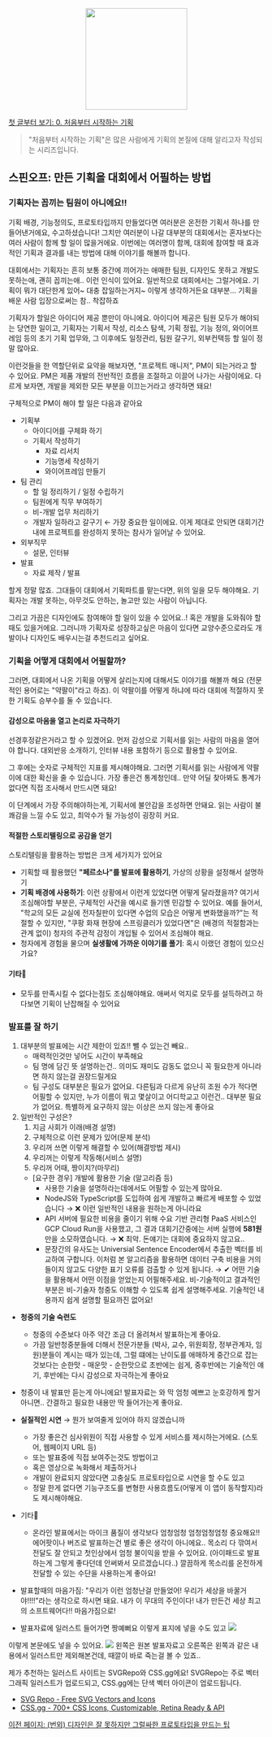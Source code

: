 <p align="center"><img src="https://i.imgur.com/wUFdbUb.png" width="200px"></p>

[첫 글부터 보기: 0. 처음부터 시작하는 기획](./)
> "처음부터 시작하는 기획"은  많은 사람에게 기획의 본질에 대해 알리고자 작성되는 시리즈입니다.

## 스핀오프: 만든 기획을 대회에서 어필하는 방법
### 기획자는 꼽끼는 팀원이 아니에요!!
기획 배경, 기능정의도, 프로토타입까지 만들었다면 여러분은 온전한 기획서 하나를 만들어낸거에요, 수고하셨습니다! 그치만 여러분이 나갈 대부분의 대회에서는 혼자보다는 여러 사람이 함께 할 일이 많을거에요. 이번에는 여러명이 함께, 대회에 참여할 때 효과적인 기획과 결과를 내는 방법에 대해 이야기를 해볼까 합니다.

대회에서는 기획자는 흔히 보통 중간에 끼어가는 애매한 팀원, 디자인도 못하고 개발도 못하는애, 괜히 꼽끼는애.. 이런 인식이 있어요. 일반적으로 대회에서는 그럴거에요. 기획이 뭐가 대단한게 있어~ 대충 잡일하는거지~ 이렇게 생각하거든요 대부분... 기획을 배운 사람 입장으로써는 참.. 착잡하죠

기획자가 할일은 아이디어 제공 뿐만이 아니에요. 아이디어 제공은 팀원 모두가 해야되는 당연한 일이고, 기획자는 기획서 작성, 리소스 탐색, 기획 정립, 기능 정의, 와이어프레임 등의 초기 기획 업무와, 그 이후에도 일정관리, 팀원 갈구기, 외부컨택등 할 일이 정말 많아요.

이런것들을 한 역할단위로 요약을 해보자면, "프로젝트 매니저", PM이 되는거라고 할 수 있어요. PM은 제품 개발의 전반적인 흐름을 조절하고 이끌어 나가는 사람이에요. 다르게 보자면, 개발을 제외한 모든 부분을 이끄는거라고 생각하면 돼요!

구체적으로 PM이 해야 할 일은 다음과 같아요

-   기획부
    -   아이디어를 구체화 하기
    -   기획서 작성하기
        -   자료 리서치
        -   기능명세 작성하기
        -   와이어프레임 만들기
-   팀 관리
    -   할 일 정리하기 / 일정 수립하기
    -   팀원에게 직무 부여하기
    -   비-개발 업무 처리하기
    -   개발자 일하라고 갈구기 ← 가장 중요한 일이에요. 이게 제대로 안되면 대회기간 내에 프로젝트를 완성하지 못하는 참사가 일어날 수 있어요.
-   외부직무
    -   설문, 인터뷰
-   발표
    -   자료 제작 / 발표

할게 정말 많죠. 그대들이 대회에서 기획파트를 맡는다면, 위의 일을 모두 해야해요. 기획자는 개발 못하는, 아무것도 안하는, 놀고만 있는 사람이 아닙니다.

그리고 가끔은 디자인에도 참여해야 할 일이 있을 수 있어요..! 혹은 개발을 도와줘야 할 때도 있을거에요. 그러니까 기획자로 성장하고싶은 마음이 있다면 교양수준으로라도 개발이나 디자인도 배우시는걸 추천드리고 싶어요.

### 기획을 어떻게 대회에서 어필할까?
그러면, 대회에서 나온 기획을 어떻게 살리는지에 대해서도 이야기를 해볼까 해요 (전문적인 용어로는 "약팔이"라고 하죠). 이 약팔이를 어떻게 하냐에 따라 대회에 적절하지 못한 기획도 승부수를 둘 수 있습니다.
#### 감성으로 마음을 열고 논리로 자극하기 
선경후정같은거라고 할 수 있겠어요. 먼저 감성으로 기획서를 읽는 사람의 마음을 열어야 합니다. 대외반응 소개하기, 인터뷰 내용 포함하기 등으로 활용할 수 있어요.

그 후에는 숫자로 구체적인 지표를 제시해야해요. 그러면 기획서를 읽는 사람에게 약팔이에 대한 확신을 줄 수 있습니다. 가장 좋은건 통계청인데.. 만약 어딜 찾아봐도 통계가 없다면 직접 조사해서 만드시면 돼요!

이 단계에서 가장 주의해야하는게, 기획서에 불안감을 조성하면 안돼요. 읽는 사람이 불쾌감을 느낄 수도 있고, 최악수가 될 가능성이 굉장히 커요.
    
#### 적절한 스토리텔링으로 공감을 얻기
스토리텔링을 활용하는 방법은 크게 세가지가 있어요

- 기획할 때 활용했던 **"페르소나"를 발표에 활용하기**, 가상의 상황을 설정해서 설명하기
- **기획 배경에 사용하기**: 이런 상황에서 이런게 있었다면 어떻게 달라졌을까?
 여기서 조심해야할 부분은, 구체적인 사건을 예시로 들기엔 민감할 수 있어요. 예를 들어서, "학교의 모든 교실에 전자칠판이 있다면 수업의 모습은 어떻게 변화했을까?"는 적절할 수 있지만, "쿠팡 화재 현장에 스프링클러가 있었다면"은 (배경의 적절함과는 관계 없이) 청자의 주관적 감정이 개입될 수 있어서 조심해야 해요.
- 청자에게 경험을 물으며 **실생활에 가까운 이야기를 풀기**: 혹시 이랬던 경험이 있으신가요?

#### 기타🎸
- 모두를 만족시킬 수 없다는점도 조심해야해요. 애써서 억지로 모두를 설득하려고 하다보면 기획이 난잡해질 수 있어요

### 발표를 잘 하기
1. 대부분의 발표에는 시간 제한이 있죠!! 뺄 수 있는건 빼요..
    -   매력적인것만 넣어도 시간이 부족해요
    -   팀 명에 담긴 뜻 설명하는건.. 의미도 재미도 감동도 없으니 꼭 필요한게 아니라면 하지 않는걸 권장드릴게요
    -   팀 구성도 대부분은 필요가 없어요. 다른팀과 다르게 유난히 조원 수가 적다면 어필할 수 있지만, 누가 이름이 뭐고 몇살이고 어디학교고 이런건.. 대부분 필요가 없어요. 특별하게 요구하지 않는 이상은 쓰지 않는게 좋아요
2. 일반적인 구성은?
    1. 지금 사회가 이래(배경 설명)
    2. 구체적으로 이런 문제가 있어(문제 분석)
    3. 우리꺼 쓰면 이렇게 해결할 수 있어(해결방법 제시)
    4. 우리꺼는 이렇게 작동해(서비스 설명)
    5. 우리꺼 어때, 짱이지?(마무리)
   +  [요구한 경우] 개발에 활용한 기술 (알고리즘 등)
        -   사용한 기술을 설명하라는데에서도 어필할 수 있는게 많아요.
        -   NodeJS와 TypeScript를 도입하여 쉽게 개발하고 빠르게 배포할 수 있었습니다 → ❌ 이런 일반적인 내용을 원하는게 아니라요
        -   API 서버에 필요한 비용을 줄이기 위해 수요 기반 관리형 PaaS 서비스인 GCP Cloud Run을 사용했고, 그 결과 대회기간중에는 서버 실행에 **581원**만을 소모하였습니다. → ❌ 최악. 돈얘기는 대회에 중요하지 않고요..
        -   문장간의 유사도는 Universial Sentence Encoder에서 추출한 벡터를 비교하여 구합니다. 이처럼 본 알고리즘을 활용하면 데이터 구축 비용을 거의 들이지 않고도 다양한 표기 오류를 검출할 수 있게 됩니다. → ✔ 어떤 기술을 활용해서 어떤 이점을 얻었는지 어필해주세요.
        비-기술적이고 결과적인 부분은 비-기술자 청중도 이해할 수 있도록 쉽게 설명해주세요. 기술적인 내용까지 쉽게 설명할 필요까진 없어요!
        
-   **청중의 기술 숙련도**
    -   청중의 수준보다 아주 약간 조금 더 올려쳐서 발표하는게 좋아요.
    -   가끔 일반청중분들에 더해서 전문가분들 (박사, 교수, 위원회장, 정부관계자, 임원)분들이 계시는 때가 있는데, 그럴 떄에는 난이도를 애매하게 중간으로 잡는것보다는 순한맛 - 매운맛 - 순한맛으로 초반에는 쉽게, 중후반에는 기술적인 얘기, 후반에는 다시 감성으로 자극하는게 좋아요
-   청중이 내 발표만 듣는게 아니에요! 발표자료는 와 막 엄청 예쁘고 눈호강하게 할거 아니면.. 간결하고 필요한 내용만 딱 들어가는게 좋아요.
-   **실질적인 시연** → 뭔가 보여줄게 있어야 하지 않겠습니까
    -   가장 좋은건 심사위원이 직접 사용할 수 있게 서비스를 제시하는거에요. (스토어, 웹페이지 URL 등)
    -   또는 발표중에 직접 보여주는것도 방법이고
    -   혹은 영상으로 녹화해서 제출하거나
    -   개발이 완료되지 않았다면 고충실도 프로토타입으로 시연을 할 수도 있고
    -   정말 한게 없다면 기능구조도를 변형한 사용흐름도(어떻게 이 앱이 동작할지)라도 제시해야해요. 
- 기타🎸
	- 온라인 발표에서는 마이크 품질이 생각보다 엄청엄청 엄청엄청엄청 중요해요!! 에어팟이나 버즈로 발표하는건 별로 좋은 생각이 아니에요.. 목소리 다 깎여서 전달도 잘 안되고 첫인상에서 엄청 불이익을 받을 수 있어요. (아이패드로 발표하는게 그렇게 좋다던데 안써봐서 모르겠습니다..) 깔끔하게 목소리를 온전하게 전달할 수 있는 수단을 사용하는게 좋아요!
-   발표할때의 마음가짐: "우리가 이런 엄청난걸 만들었어! 우리가 세상을 바꿀거야!!!!"라는 생각으로 하시면 돼요. 내가 이 무대의 주인이다! 내가 만든건 세상 최고의 소프트웨어다!! 마음가짐으로!
    
-   발표자료에 일러스트 들어가면 짱예뻐요
이렇게 표지에 넣을 수도 있고
![](https://i.imgur.com/lWiQoGd.png)

이렇게 본문에도 넣을 수 있어요.
![](https://i.imgur.com/J4bHOrG.png)
왼쪽은 원본 발표자료고 오른쪽은 왼쪽과 같은 내용에서 일러스트만 제외해본건데, 때깔이 바로 죽는걸 볼 수 있죠..

제가 추천하는 일러스트 사이트는 SVGRepo와 CSS.gg에요! SVGRepo는 주로 벡터그래픽 일러스트가 업로드되고, CSS.gg에는 단색 벡터 아이콘이 업로드됩니다.

- [SVG Repo - Free SVG Vectors and Icons](https://www.svgrepo.com/)
- [CSS.gg - 700+ CSS Icons, Customizable, Retina Ready & API](https://css.gg/)

[이전 페이지: (번외) 디자인은 잘 못하지만 그럴싸한 프로토타입을 만드는 팁](./디자인은_잘_못하지만.html)
<!--stackedit_data:
eyJoaXN0b3J5IjpbMTkzOTI1Mzg5NiwtNjQyMDM5ODYyLC05NT
QwNTkxMywtMTI0ODM1ODQ5NF19
-->